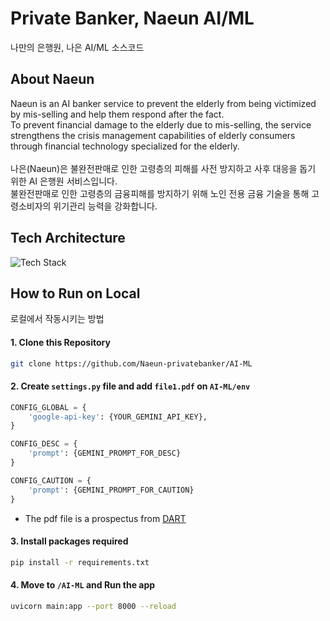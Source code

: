 # Private Banker, Naeun AI/ML

나만의 은행원, 나은 AI/ML 소스코드

## About Naeun

Naeun is an AI banker service to prevent the elderly from being victimized by mis-selling and help them respond after the fact.<br>
To prevent financial damage to the elderly due to mis-selling, the service strengthens the crisis management capabilities of elderly consumers through financial technology specialized for the elderly.
<br><br>
나은(Naeun)은 불완전판매로 인한 고령층의 피해를 사전 방지하고 사후 대응을 돕기 위한 AI 은행원 서비스입니다. <br>
불완전판매로 인한 고령층의 금융피해를 방지하기 위해 노인 전용 금융 기술을 통해 고령소비자의 위기관리 능력을 강화합니다.

## Tech Architecture

![Tech Stack](https://github.com/Naeun-privatebanker/AI-ML/assets/68212300/f3349510-2aac-4de2-8ca7-1794d07a1460)

## How to Run on Local

로컬에서 작동시키는 방법

#### 1. Clone this Repository

```bash
git clone https://github.com/Naeun-privatebanker/AI-ML
```

#### 2. Create `settings.py` file and add `file1.pdf` on `AI-ML/env`

```python
CONFIG_GLOBAL = {
    'google-api-key': {YOUR_GEMINI_API_KEY},
}

CONFIG_DESC = {
    'prompt': {GEMINI_PROMPT_FOR_DESC}
}

CONFIG_CAUTION = {
    'prompt': {GEMINI_PROMPT_FOR_CAUTION}
}
```

- The pdf file is a prospectus from [DART](https://dart.fss.or.kr/)

#### 3. Install packages required

```bash
pip install -r requirements.txt
```

#### 4. Move to `/AI-ML` and Run the app

```bash
uvicorn main:app --port 8000 --reload
```
